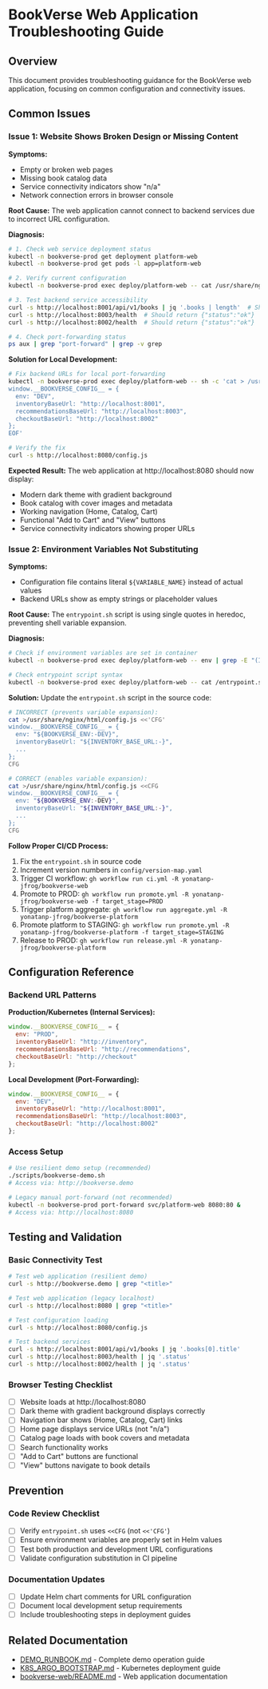 # BookVerse Web Application Troubleshooting Guide

## Overview

This document provides troubleshooting guidance for the BookVerse web application, focusing on common configuration and connectivity issues.

## Common Issues

### Issue 1: Website Shows Broken Design or Missing Content

**Symptoms:**
- Empty or broken web pages
- Missing book catalog data
- Service connectivity indicators show "n/a"
- Network connection errors in browser console

**Root Cause:**
The web application cannot connect to backend services due to incorrect URL configuration.

**Diagnosis:**
```bash
# 1. Check web service deployment status
kubectl -n bookverse-prod get deployment platform-web
kubectl -n bookverse-prod get pods -l app=platform-web

# 2. Verify current configuration
kubectl -n bookverse-prod exec deploy/platform-web -- cat /usr/share/nginx/html/config.js

# 3. Test backend service accessibility
curl -s http://localhost:8001/api/v1/books | jq '.books | length'  # Should return 20
curl -s http://localhost:8003/health  # Should return {"status":"ok"}
curl -s http://localhost:8002/health  # Should return {"status":"ok"}

# 4. Check port-forwarding status
ps aux | grep "port-forward" | grep -v grep
```

**Solution for Local Development:**
```bash
# Fix backend URLs for local port-forwarding
kubectl -n bookverse-prod exec deploy/platform-web -- sh -c 'cat > /usr/share/nginx/html/config.js <<EOF
window.__BOOKVERSE_CONFIG__ = {
  env: "DEV",
  inventoryBaseUrl: "http://localhost:8001",
  recommendationsBaseUrl: "http://localhost:8003", 
  checkoutBaseUrl: "http://localhost:8002"
};
EOF'

# Verify the fix
curl -s http://localhost:8080/config.js
```

**Expected Result:**
The web application at http://localhost:8080 should now display:
- Modern dark theme with gradient background
- Book catalog with cover images and metadata
- Working navigation (Home, Catalog, Cart)
- Functional "Add to Cart" and "View" buttons
- Service connectivity indicators showing proper URLs

### Issue 2: Environment Variables Not Substituting

**Symptoms:**
- Configuration file contains literal `${VARIABLE_NAME}` instead of actual values
- Backend URLs show as empty strings or placeholder values

**Root Cause:**
The `entrypoint.sh` script is using single quotes in heredoc, preventing shell variable expansion.

**Diagnosis:**
```bash
# Check if environment variables are set in container
kubectl -n bookverse-prod exec deploy/platform-web -- env | grep -E "(INVENTORY|RECOMMENDATIONS|CHECKOUT)_BASE_URL"

# Check entrypoint script syntax
kubectl -n bookverse-prod exec deploy/platform-web -- cat /entrypoint.sh | grep -A 10 "cat >"
```

**Solution:**
Update the `entrypoint.sh` script in the source code:

```bash
# INCORRECT (prevents variable expansion):
cat >/usr/share/nginx/html/config.js <<'CFG'
window.__BOOKVERSE_CONFIG__ = {
  env: "${BOOKVERSE_ENV:-DEV}",
  inventoryBaseUrl: "${INVENTORY_BASE_URL:-}",
  ...
};
CFG

# CORRECT (enables variable expansion):
cat >/usr/share/nginx/html/config.js <<CFG
window.__BOOKVERSE_CONFIG__ = {
  env: "${BOOKVERSE_ENV:-DEV}",
  inventoryBaseUrl: "${INVENTORY_BASE_URL:-}",
  ...
};
CFG
```

**Follow Proper CI/CD Process:**
1. Fix the `entrypoint.sh` in source code
2. Increment version numbers in `config/version-map.yaml`
3. Trigger CI workflow: `gh workflow run ci.yml -R yonatanp-jfrog/bookverse-web`
4. Promote to PROD: `gh workflow run promote.yml -R yonatanp-jfrog/bookverse-web -f target_stage=PROD`
5. Trigger platform aggregate: `gh workflow run aggregate.yml -R yonatanp-jfrog/bookverse-platform`
6. Promote platform to STAGING: `gh workflow run promote.yml -R yonatanp-jfrog/bookverse-platform -f target_stage=STAGING`
7. Release to PROD: `gh workflow run release.yml -R yonatanp-jfrog/bookverse-platform`

## Configuration Reference

### Backend URL Patterns

**Production/Kubernetes (Internal Services):**
```javascript
window.__BOOKVERSE_CONFIG__ = {
  env: "PROD",
  inventoryBaseUrl: "http://inventory",
  recommendationsBaseUrl: "http://recommendations",
  checkoutBaseUrl: "http://checkout"
};
```

**Local Development (Port-Forwarding):**
```javascript
window.__BOOKVERSE_CONFIG__ = {
  env: "DEV", 
  inventoryBaseUrl: "http://localhost:8001",
  recommendationsBaseUrl: "http://localhost:8003",
  checkoutBaseUrl: "http://localhost:8002"
};
```

### Access Setup

```bash
# Use resilient demo setup (recommended)
./scripts/bookverse-demo.sh
# Access via: http://bookverse.demo

# Legacy manual port-forward (not recommended)
kubectl -n bookverse-prod port-forward svc/platform-web 8080:80 &
# Access via: http://localhost:8080
```

## Testing and Validation

### Basic Connectivity Test
```bash
# Test web application (resilient demo)
curl -s http://bookverse.demo | grep "<title>"

# Test web application (legacy localhost)
curl -s http://localhost:8080 | grep "<title>"

# Test configuration loading
curl -s http://localhost:8080/config.js

# Test backend services
curl -s http://localhost:8001/api/v1/books | jq '.books[0].title'
curl -s http://localhost:8003/health | jq '.status'
curl -s http://localhost:8002/health | jq '.status'
```

### Browser Testing Checklist
- [ ] Website loads at http://localhost:8080
- [ ] Dark theme with gradient background displays correctly
- [ ] Navigation bar shows (Home, Catalog, Cart) links
- [ ] Home page displays service URLs (not "n/a")
- [ ] Catalog page loads with book covers and metadata
- [ ] Search functionality works
- [ ] "Add to Cart" buttons are functional
- [ ] "View" buttons navigate to book details

## Prevention

### Code Review Checklist
- [ ] Verify `entrypoint.sh` uses `<<CFG` (not `<<'CFG'`)
- [ ] Ensure environment variables are properly set in Helm values
- [ ] Test both production and development URL configurations
- [ ] Validate configuration substitution in CI pipeline

### Documentation Updates
- [ ] Update Helm chart comments for URL configuration
- [ ] Document local development setup requirements
- [ ] Include troubleshooting steps in deployment guides

## Related Documentation

- [DEMO_RUNBOOK.md](./DEMO_RUNBOOK.md) - Complete demo operation guide
- [K8S_ARGO_BOOTSTRAP.md](./K8S_ARGO_BOOTSTRAP.md) - Kubernetes deployment guide
- [bookverse-web/README.md](../bookverse-web/README.md) - Web application documentation
